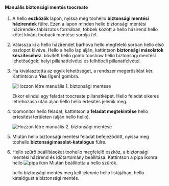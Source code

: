 <!--author=SharS last changed: 9/17/15-->

#### <a name="toocreate-a-manual-backup"></a>Manuális biztonsági mentés toocreate
1. A hello **eszközök** lapon, nyissa meg toohello **biztonsági mentési házirendek** fülre. Ezen a lapon minden hello biztonsági mentési házirendek táblázatos formában, többek között a hello házirend hello kötet kívánt tooback mentése sorolja fel.
2. Válassza ki a hello házirendet bárhova hello megfelelő sorban hello első oszlopot kivéve. Hello a hello lap alján, kattintson **biztonsági másolatok készítéséhez**. bővített hello gomb tooshow hello biztonsági mentési lehetőségek: helyi pillanatfelvétel és felhőbeli pillanatfelvétel. 
3. Ha kiválasztotta az egyik lehetőséget, a rendszer megerősítést kér. Kattintson a **Yes** (Igen) gombra. 
   
    ![Hozzon létre manuális 1. biztonsági mentése](./media/storsimple-create-manual-backup-gov/HCS_CreateManualBackup1-gov-include.png)
   
    Ekkor elindul egy feladat toocreate pillanatképet. Hello feladat sikeres létrehozása után alján hello hello értesítés jelenik meg.
4. toomonitor hello feladat, kattintson a **feladat megtekintése** hello értesítési területen (alján hello hello). 
   
    ![Hozzon létre manuális 2. biztonsági mentése](./media/storsimple-create-manual-backup-gov/HCS_CreateManualBackup2-gov-include.png)
5. Miután hello biztonsági mentési feladat befejeződött, nyissa meg toohello **biztonságimásolat-katalógus** fülre.
6. Hello szűrő beállításokat toohello megfelelő eszköz, a biztonsági mentési házirend és időtartomány beállítása. Kattintson a pipa ikonra hello ![pipa ikon](./media/storsimple-create-manual-backup/HCS_CheckIcon-include.png) Miután beállította a hello szűrők.
   
   hello biztonsági mentés meg kell jelennie hello listájában, hello katalógust a biztonsági mentés.


